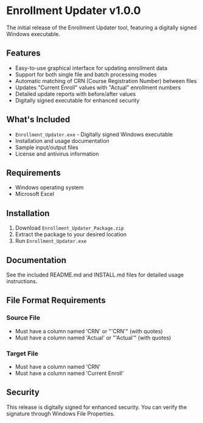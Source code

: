 # Enrollment Updater v1.0.0

The initial release of the Enrollment Updater tool, featuring a digitally signed Windows executable.

## Features

- Easy-to-use graphical interface for updating enrollment data
- Support for both single file and batch processing modes
- Automatic matching of CRN (Course Registration Number) between files
- Updates "Current Enroll" values with "Actual" enrollment numbers
- Detailed update reports with before/after values
- Digitally signed executable for enhanced security

## What's Included

- `Enrollment_Updater.exe` - Digitally signed Windows executable
- Installation and usage documentation
- Sample input/output files
- License and antivirus information

## Requirements

- Windows operating system
- Microsoft Excel

## Installation

1. Download `Enrollment_Updater_Package.zip`
2. Extract the package to your desired location
3. Run `Enrollment_Updater.exe`

## Documentation

See the included README.md and INSTALL.md files for detailed usage instructions.

## File Format Requirements

### Source File
- Must have a column named 'CRN' or "'CRN'" (with quotes)
- Must have a column named 'Actual' or "'Actual'" (with quotes)

### Target File
- Must have a column named 'CRN'
- Must have a column named 'Current Enroll'

## Security

This release is digitally signed for enhanced security. You can verify the signature through Windows File Properties.
